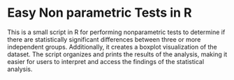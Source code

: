# Easy Non parametric Tests in R
This is a small script in R for performing nonparametric tests to determine 
if there are statistically significant differences between three or more independent groups. 
Additionally, it creates a boxplot visualization of the dataset. 
The script organizes and prints the results of the analysis, making it easier for users to 
interpret and access the findings of the statistical analysis.

